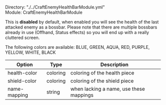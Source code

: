 Directory: "./../CraftEnemyHealthBarModule.yml"  
Module: CraftEnemyHealthBarModule

This is **disabled** by default, when enabled you will see the health of the last attacked enemy as a bossbar. Please note that there are multiple bossbars already in use (Offhand, Status effects) so you will end up with a really cluttered screen.

The following colors are available: BLUE, GREEN, AQUA, RED, PURPLE, YELLOW, WHITE, BLACK

| Option | Type | Description |
|-|-|-|
| health-color | coloring | coloring of the health piece |
| shield-color | coloring | coloring of the shield piece |
| name-mapping | string | when lacking a name, use these mappings |